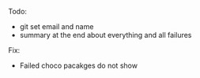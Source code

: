 Todo:
- git set email and name
- summary at the end about everything and all failures

Fix:
- Failed choco pacakges do not show